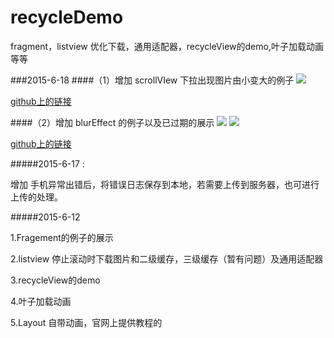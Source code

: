 # recycleDemo
 fragment，listview 优化下载，通用适配器，recycleView的demo,叶子加载动画等等

###2015-6-18
####（1）增加 scrollVIew 下拉出现图片由小变大的例子
 ![](http://a2.qpic.cn/psb?/V13Kv6ef3CGcA0/5UpsAb4X8USVnpfZCIOxgoLzU3Uk4MMlqR1FCbKlhmI!/b/dCgAAAAAAAAA&bo=6QC8AQAAAAAC*48!&rf=viewer_4)

 [github上的链接](https://github.com/ksoichiro/Android-ObservableScrollView)


####（2）增加 blurEffect 的例子以及已过期的展示
 ![](http://a2.qpic.cn/psb?/V13Kv6ef3CGcA0/66LsNhNYXMtFf0rSJcQnakuR.iUrbBNAj*YyxzVGGLs!/b/dCIAAAAAAAAA&bo=6QC8AQAAAAAC*48!&rf=viewer_4)
 ![](http://a2.qpic.cn/psb?/V13Kv6ef3CGcA0/tVV9dPtXO4MiUrvVlbaTpuyhUsucFSDz8GKS8vkth18!/b/dBYAAAAAAAAA&bo=MgJPAQAAAAADB1w!&rf=viewer_4&t=5)

 [github上的链接](https://github.com/PomepuyN/BlurEffectForAndroidDesign)

#####2015-6-17 :

 增加 手机异常出错后，将错误日志保存到本地，若需要上传到服务器，也可进行上传的处理。

#####2015-6-12

 1.Fragement的例子的展示

 2.listview 停止滚动时下载图片和二级缓存，三级缓存（暂有问题）及通用适配器

 3.recycleView的demo

 4.叶子加载动画

 5.Layout 自带动画，官网上提供教程的
